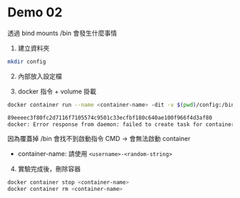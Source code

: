 # Demo 02

透過 bind mounts /bin 會發生什麼事情

1. 建立資料夾

```bash
mkdir config
```

2. 內部放入設定檔

3. docker 指令 + volume 掛載

```bash
docker container run --name <container-name> -dit -v $(pwd)/config:/bin alpine

89eeeec3f80fc2d7116f7105574c9501c33ecfbf180c640ae100f966f4d3af80
docker: Error response from daemon: failed to create task for container: failed to create shim task: OCI runtime create failed: runc create failed: unable to start container process: exec: "/bin/sh": stat /bin/sh: no such file or directory: unknown.
```

因為覆蓋掉 /bin 會找不到啟動指令 CMD -> 會無法啟動 container

- container-name: 請使用 `<username>-<random-string>`

4. 實驗完成後，刪除容器

```bash
docker container stop <container-name>
docker container rm <container-name>
```
